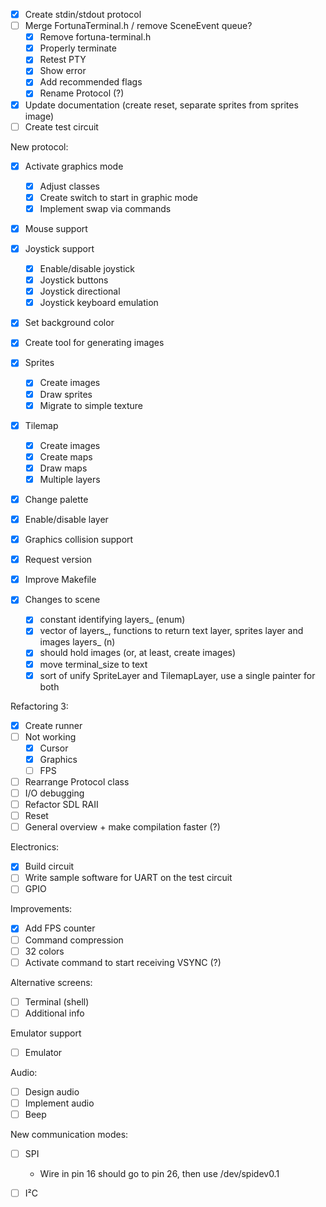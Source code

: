 - [x] Create stdin/stdout protocol
- [ ] Merge FortunaTerminal.h / remove SceneEvent queue?
  - [x] Remove fortuna-terminal.h
  - [x] Properly terminate
  - [x] Retest PTY
  - [x] Show error
  - [x] Add recommended flags
  - [x] Rename Protocol (?)
- [x] Update documentation (create reset, separate sprites from sprites image)
- [ ] Create test circuit

New protocol:
  - [x] Activate graphics mode
    - [x] Adjust classes
    - [x] Create switch to start in graphic mode
    - [x] Implement swap via commands
  - [x] Mouse support
  - [x] Joystick support
    - [x] Enable/disable joystick
    - [x] Joystick buttons
    - [x] Joystick directional
    - [x] Joystick keyboard emulation
  - [x] Set background color
  - [x] Create tool for generating images
  - [x] Sprites
    - [x] Create images
    - [x] Draw sprites
    - [x] Migrate to simple texture
  - [x] Tilemap
    - [x] Create images
    - [x] Create maps
    - [x] Draw maps
    - [x] Multiple layers
  - [x] Change palette
  - [x] Enable/disable layer
  - [x] Graphics collision support
  - [x] Request version
  - [x] Improve Makefile

- [x] Changes to scene
  - [x] constant identifying layers_ (enum)
  - [x] vector of layers_, functions to return text layer, sprites layer and images layers_ (n)
  - [x] should hold images (or, at least, create images)
  - [x] move terminal_size to text
  - [x] sort of unify SpriteLayer and TilemapLayer, use a single painter for both

Refactoring 3:
 - [x] Create runner
 - [ ] Not working
     - [x] Cursor
     - [x] Graphics
     - [ ] FPS
 - [ ] Rearrange Protocol class
 - [ ] I/O debugging
 - [ ] Refactor SDL RAII
 - [ ] Reset
 - [ ] General overview + make compilation faster (?)

Electronics:
  - [x] Build circuit
  - [ ] Write sample software for UART on the test circuit
  - [ ] GPIO

Improvements:
  - [x] Add FPS counter
  - [ ] Command compression
  - [ ] 32 colors
  - [ ] Activate command to start receiving VSYNC (?)

Alternative screens:
  - [ ] Terminal (shell)
  - [ ] Additional info

Emulator support
  - [ ] Emulator

Audio:
  - [ ] Design audio
  - [ ] Implement audio
  - [ ] Beep

New communication modes:
- [ ] SPI
  - Wire in pin 16 should go to pin 26, then use /dev/spidev0.1
- [ ] I²C

